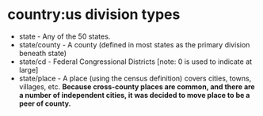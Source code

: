 # country:us division types

* state         - Any of the 50 states.
* state/county  - A county (defined in most states as the primary division beneath state)
* state/cd      - Federal Congressional Districts [note: 0 is used to indicate at large]
* state/place   - A place (using the census definition) covers cities, towns, villages, etc.
                  **Because cross-county places are common, and there are a number of independent cities, it was decided to move place to be a peer of county.**

